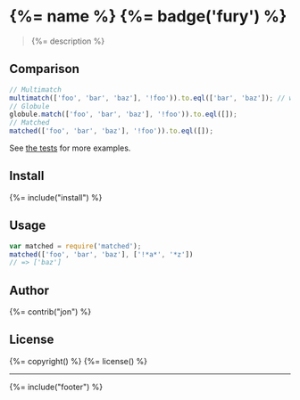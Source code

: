 # {%= name %} {%= badge('fury') %}

> {%= description %}

## Comparison

```js
// Multimatch
multimatch(['foo', 'bar', 'baz'], '!foo')).to.eql(['bar', 'baz']); // we didn't ask for these
// Globule
globule.match(['foo', 'bar', 'baz'], '!foo')).to.eql([]);
// Matched
matched(['foo', 'bar', 'baz'], '!foo')).to.eql([]);
```

See [the tests](./test/test.js) for more examples.


## Install
{%= include("install") %}

## Usage

```js
var matched = require('matched');
matched(['foo', 'bar', 'baz'], ['!*a*', '*z'])
// => ['baz']
```

## Author
{%= contrib("jon") %}

## License
{%= copyright() %}
{%= license() %}

***

{%= include("footer") %}
